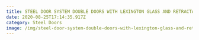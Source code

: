 ```yaml
---
title: STEEL DOOR SYSTEM DOUBLE DOORS WITH LEXINGTON GLASS AND RETRACTABLE SCREENS
date: 2020-08-25T17:14:35.917Z
category: Steel Doors
image: /img/steel-door-system-double-doors-with-lexington-glass-and-retractable-screens-1-e1501595812921.jpg
---
```

